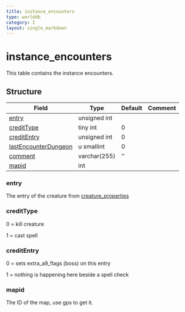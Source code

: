```yaml
---
title: instance_encounters
type: worlddb
category: I
layout: single_markdown
---
```


# instance_encounters
This table contains the instance encounters.

## Structure

Field                                                          | Type         | Default | Comment
-------------------------------------------------------------- | ------------ | ------- | -------
[entry](#entry)                                                | unsigned int |         |
[creditType](#creditType)                                      | tiny int     | 0       |
[creditEntry](#creditEntry)                                    | unsigned int | 0       |
[lastEncounterDungeon](#lastEncounterDungeon)                  | u smallint   | 0       |
[comment](#comment)                                            | varchar(255) | ''      |
[mapid](#mapid)                                                | int          |         |        


### entry

The entry of the creature from [creature_properties](/Wiki/database/world/creature_properties/ "Creature properties")

### creditType

0 = kill creature

1 = cast spell

### creditEntry

0 = sets extra_a9_flags (boss) on this entry

1 = nothing is happening here beside a spell check

### mapid

The ID of the map, use gps to get it.

